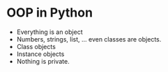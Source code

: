 # OOP in Python


* Everything is an object
* Numbers, strings, list, ... even classes are objects.
* Class objects
* Instance objects
* Nothing is private.


